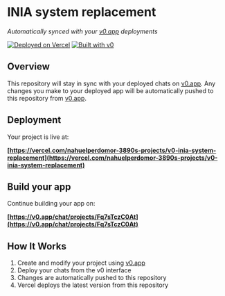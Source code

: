 # INIA system replacement

*Automatically synced with your [v0.app](https://v0.app) deployments*

[![Deployed on Vercel](https://img.shields.io/badge/Deployed%20on-Vercel-black?style=for-the-badge&logo=vercel)](https://vercel.com/nahuelperdomor-3890s-projects/v0-inia-system-replacement)
[![Built with v0](https://img.shields.io/badge/Built%20with-v0.app-black?style=for-the-badge)](https://v0.app/chat/projects/Fq7sTczC0At)

## Overview

This repository will stay in sync with your deployed chats on [v0.app](https://v0.app).
Any changes you make to your deployed app will be automatically pushed to this repository from [v0.app](https://v0.app).

## Deployment

Your project is live at:

**[https://vercel.com/nahuelperdomor-3890s-projects/v0-inia-system-replacement](https://vercel.com/nahuelperdomor-3890s-projects/v0-inia-system-replacement)**

## Build your app

Continue building your app on:

**[https://v0.app/chat/projects/Fq7sTczC0At](https://v0.app/chat/projects/Fq7sTczC0At)**

## How It Works

1. Create and modify your project using [v0.app](https://v0.app)
2. Deploy your chats from the v0 interface
3. Changes are automatically pushed to this repository
4. Vercel deploys the latest version from this repository